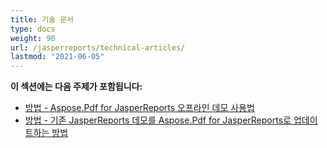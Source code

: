 ```yaml
---
title: 기술 문서
type: docs
weight: 90
url: /jasperreports/technical-articles/
lastmod: "2021-06-05"
---
```


**이 섹션에는 다음 주제가 포함됩니다:**

- [방법 - Aspose.Pdf for JasperReports 오프라인 데모 사용법](/pdf/jasperreports/how-to-use-aspose-pdf-for-jasperreports-offline-demos/)
- [방법 - 기존 JasperReports 데모를 Aspose.Pdf for JasperReports로 업데이트하는 방법](/pdf/jasperreports/how-to-update-existing-jasperreports-demos-to-use-aspose-pdf-for-jasperreports/)